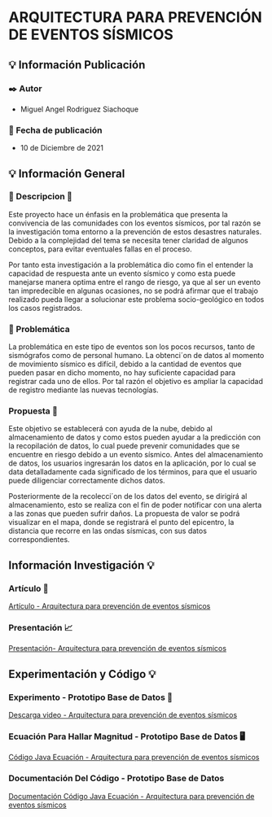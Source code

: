 # ARQUITECTURA PARA PREVENCIÓN DE EVENTOS SÍSMICOS

## :bulb: Información Publicación
### :black_nib: Autor
- Miguel Angel Rodriguez Siachoque

### :calendar: Fecha de publicación
- 10 de Diciembre de 2021

## :bulb: Información General
### :bookmark: Descripcion :bookmark:
Este proyecto hace un énfasis en la problemática que presenta la convivencia de las comunidades con los eventos sísmicos, por tal razón se la investigación toma entorno a la prevención de estos desastres naturales. Debido a la complejidad del tema se necesita tener claridad de algunos conceptos, para evitar eventuales fallas en el proceso.

Por tanto esta investigación a la problemática dio como fin el entender la capacidad de respuesta ante un evento sísmico y como esta puede manejarse manera optima entre el rango de riesgo, ya que al ser un evento tan impredecible en algunas ocasiones, no se podrá afirmar que el trabajo realizado pueda llegar a solucionar este problema socio-geológico en todos los casos registrados.

### :bookmark: Problemática
La problemática en este tipo de eventos son los pocos recursos, tanto de sismógrafos como de personal humano. La obtenci´on de datos al momento de movimiento sísmico es difícil, debido a la cantidad de eventos que pueden pasar en dicho momento, no hay suficiente capacidad para registrar cada uno de ellos. Por tal razón el objetivo es ampliar la capacidad de registro mediante las nuevas tecnologías.

### Propuesta :bookmark:
Este objetivo se establecerá con ayuda de la nube, debido al almacenamiento de datos y como estos pueden ayudar a la predicción con la recopilación de datos, lo cual puede prevenir comunidades que se encuentre en riesgo debido a un evento sísmico. Antes del almacenamiento de datos, los usuarios ingresarán los datos en la aplicación, por lo cual se data detalladamente cada significado de los términos, para que el usuario puede diligenciar correctamente dichos datos.

Posteriormente de la recolecci´on de los datos del evento, se dirigirá al almacenamiento, esto se realiza con el fin de poder notificar con una alerta a las zonas que pueden sufrir daños. La propuesta de valor se podrá visualizar en el mapa, donde se registrará el punto del epicentro, la distancia que recorre en las ondas sísmicas, con sus datos correspondientes.

## Información Investigación :bulb:
### Artículo :memo:
[Artículo - Arquitectura para prevención de eventos sísmicos](Archivos/Artículo-ProyectoAREP.pdf)

### Presentación :chart_with_upwards_trend:
[Presentación- Arquitectura para prevención de eventos sísmicos](Archivos/Presentación-ProyectoAREP.pdf)

## Experimentación y Código :bulb:
### Experimento - Prototipo Base de Datos :movie_camera:
[Descarga video - Arquitectura para prevención de eventos sísmicos](Archivos/Experimento-ProyectoAREP.mp4)

### Ecuación Para Hallar Magnitud - Prototipo Base de Datos :desktop_computer:
[Código Java Ecuación - Arquitectura para prevención de eventos sísmicos](Codigo/src/main/java/mars/arem/app/sismo/Magnitude.java)

### Documentación Del Código - Prototipo Base de Datos
[Documentación Código Java Ecuación - Arquitectura para prevención de eventos sísmicos](Codigo/JavaDoc)